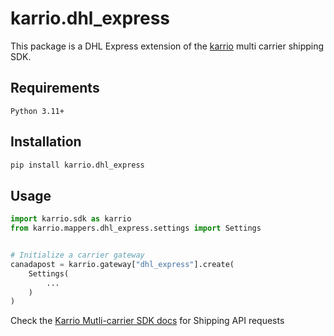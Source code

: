 # karrio.dhl_express

This package is a DHL Express extension of the [karrio](https://pypi.org/project/karrio) multi carrier shipping SDK.

## Requirements

`Python 3.11+`

## Installation

```bash
pip install karrio.dhl_express
```

## Usage

```python
import karrio.sdk as karrio
from karrio.mappers.dhl_express.settings import Settings


# Initialize a carrier gateway
canadapost = karrio.gateway["dhl_express"].create(
    Settings(
        ...
    )
)
```

Check the [Karrio Mutli-carrier SDK docs](https://docs.karrio.io) for Shipping API requests
